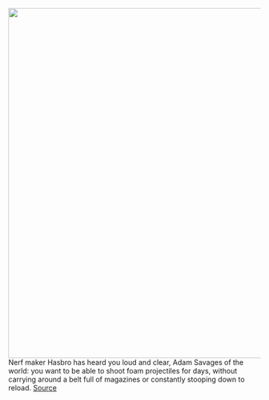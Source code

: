 <img src='https://cdn.vox-cdn.com/thumbor/rGswvsDy0oztQ5JaRkMuisyD_OY=/0x0:5070x3380/1200x800/filters:focal(2123x1600:2933x2410)/cdn.vox-cdn.com/uploads/chorus_image/image/68872599/nerf_hyper_mach_3_2.0.jpg' width='700px' /><br/>
Nerf maker Hasbro has heard you loud and clear, Adam Savages of the world: you want to be able to shoot foam projectiles for days, without carrying around a belt full of magazines or constantly stooping down to reload.
<a href='https://www.theverge.com/2021/2/25/22299490/nerf-hyper-announcement-first-blasters-rush-siege-mach'> Source <a/>